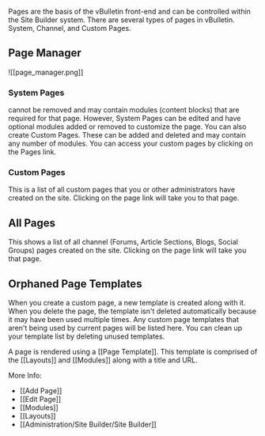  Pages are the basis of the vBulletin front-end and can be controlled within the Site Builder system. There are several types of pages in vBulletin. System, Channel, and Custom Pages. 

## Page Manager

![[page_manager.png]]
 
### System Pages 
 
 cannot be removed and may contain modules (content blocks) that are required for that page. However, System Pages can be edited and have optional modules added or removed to customize the page. You can also create Custom Pages. These can be added and deleted and may contain any number of modules. You can access your custom pages by clicking on the Pages link.

### Custom Pages

This is a list of all custom pages that you or other administrators have created on the site. Clicking on the page link will take you to that page.

## All Pages

This shows a list of all channel (Forums, Article Sections, Blogs, Social Groups) pages created on the site. Clicking on the page link will take you that page.

  

## Orphaned Page Templates

When you create a custom page, a new template is created along with it. When you delete the page, the template isn't deleted automatically because it may have been used multiple times. Any custom page templates that aren't being used by current pages will be listed here. You can clean up your template list by deleting unused templates.

A page is rendered using a [[Page Template]]. This template is comprised of the [[Layouts]] and [[Modules]] along with a title and URL.

More Info:
- [[Add Page]]
- [[Edit Page]]
- [[Modules]]
- [[Layouts]]
- [[Administration/Site Builder/Site Builder]]